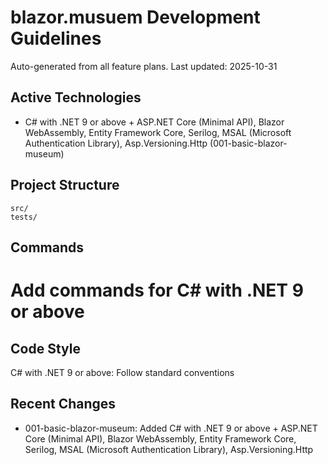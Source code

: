 # blazor.musuem Development Guidelines

Auto-generated from all feature plans. Last updated: 2025-10-31

## Active Technologies

- C# with .NET 9 or above + ASP.NET Core (Minimal API), Blazor WebAssembly, Entity Framework Core, Serilog, MSAL (Microsoft Authentication Library), Asp.Versioning.Http (001-basic-blazor-museum)

## Project Structure

```text
src/
tests/
```

## Commands

# Add commands for C# with .NET 9 or above

## Code Style

C# with .NET 9 or above: Follow standard conventions

## Recent Changes

- 001-basic-blazor-museum: Added C# with .NET 9 or above + ASP.NET Core (Minimal API), Blazor WebAssembly, Entity Framework Core, Serilog, MSAL (Microsoft Authentication Library), Asp.Versioning.Http

<!-- MANUAL ADDITIONS START -->
<!-- MANUAL ADDITIONS END -->
